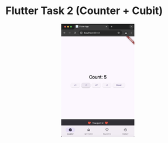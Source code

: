 # Flutter Task 2 (Counter + Cubit)

<div align="center">
  <img src="screenshot/1.png" width="200">
</div>